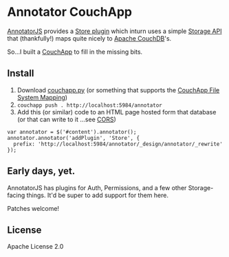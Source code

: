 # Annotator CouchApp

[AnnotatorJS](http://annotatorjs.org/) provides a
[Store plugin](http://docs.annotatorjs.org/en/latest/plugins/store.html)
which inturn uses a simple
[Storage API](http://docs.annotatorjs.org/en/latest/storage.html)
that (thankfully!) maps quite nicely to [Apache CouchDB](http://couchdb.apache.org/)'s.

So...I built a [CouchApp](http://github.com/couchapp) to fill in the missing bits.

## Install

1. Download [couchapp.py](http://github.com/couchapp/couchapp) (or something that
supports the [CouchApp File System Mapping](https://github.com/couchapp/couchapp/wiki/Complete-Filesystem-to-Design-Doc-Mapping-Example))
2. `couchapp push . http://localhost:5984/annotator`
3. Add this (or similar) code to an HTML page hosted form that database (or that can write to it
...see [CORS](http://docs.couchdb.org/en/latest/config/http.html?highlight=bind_address#config-cors))
```
var annotator = $('#content').annotator();
annotator.annotator('addPlugin', 'Store', {
  prefix: 'http://localhost:5984/annotator/_design/annotator/_rewrite'
});
```

## Early days, yet.

AnnotatorJS has plugins for Auth, Permissions, and a few other Storage-facing
things. It'd be super to add support for them here.

Patches welcome!

## License

Apache License 2.0
